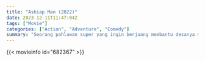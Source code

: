 ```yaml
---
title: "Ashiap Man (2022)"
date: 2023-12-11T11:47:04Z
tags: ["Movie"]
categories: ["Action", "Adventure", "Comedy"]
summary: "Seorang pahlawan super yang ingin berjuang membantu desanya melawan perusahaan jahat di balik kematian ayahnya."
---
```


<mux-player stream-type="on-demand"
src="https://kp3d-my.sharepoint.com/personal/ryoo_kp3d_onmicrosoft_com/_layouts/15/download.aspx?share=EVPvVHPkPhhFtz900Rlgq9YBGAKyGxniJ1n1gfYwadfMtA" prefer-playback="mse" controls>

</mux-player>


{{< movieinfo id="682367" >}}

<script src="https://cdn.jsdelivr.net/npm/@mux/mux-player"></script>

 <script type="application/ld+json ">
{
"@context": "https://schema.org/",
"@type": "VideoObject",
"name": "Ashiap Man (2022)",
"contentUrl": "https://stream.mux.com/vVTbthBjuWUWY01nQXB3nrsMlnjY02mkECeuaPmzM00ths.m3u8",
"thumbnailUrl": "https://www.themoviedb.org/t/p/original/oeQ7tJPYx4dqR6yAPOVY0T1m6xz.jpg?width=314&fit_mode=preserve&time=25",
"uploadDate": "2023-12-11T11:47:04Z",
}

</script>
